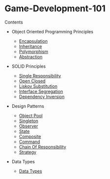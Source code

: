 
# Game-Development-101

Contents




- Object Oriented Programming Principles
    - [Encapsulation](https://github.com/utkusever/Game-Development-101/blob/main/Assets/Scripts/OOP/Encapsulation/Encapsulation.cs)
    - [Inheritance](https://github.com/utkusever/Game-Development-101/blob/main/Assets/Scripts/OOP/Inheritance/Inheritance.cs)
    - [Polymorphism](https://github.com/utkusever/Game-Development-101/blob/main/Assets/Scripts/OOP/Polymorphism/Polymorphism.cs)
    - [Abstraction](https://github.com/utkusever/Game-Development-101/blob/main/Assets/Scripts/OOP/Abstraction/Abstraction.cs)
- SOLID Principles

    - [Single Responsibility](https://github.com/utkusever/Game-Development-101/blob/main/Assets/Scripts/SOLID/SingleResponsibility/SingleResponsibility.cs)
    - [Open Closed](https://github.com/utkusever/Game-Development-101/blob/main/Assets/Scripts/SOLID/OpenClosed/OpenClosedExample2.cs)
    - [Liskov Substitution](https://github.com/utkusever/Game-Development-101/tree/main/Assets/Scripts/SOLID/LiskovSubstitution)
    - [Interface Segregation](https://github.com/utkusever/Game-Development-101/blob/main/Assets/Scripts/SOLID/InterfaceSegregation/InterfaceSegregation.cs)
    - [Dependency Inversion](https://github.com/utkusever/Game-Development-101/blob/main/Assets/Scripts/SOLID/DependencyInversion/DependencyInversion.cs)

- Design Patterns
    
    - [Object Pool](https://github.com/utkusever/Game-Development-101/tree/main/Assets/Scripts/Design%20Patterns/Object%20Pooling)
    - [Singleton](https://github.com/utkusever/Game-Development-101/tree/main/Assets/Scripts/Design%20Patterns/Singleton)
    - [Observer](https://github.com/utkusever/Game-Development-101/tree/main/Assets/Scripts/Design%20Patterns/Observer)
    - [State](https://github.com/utkusever/Game-Development-101/tree/main/Assets/Scripts/Design%20Patterns/State%20Machine)
    - [Composite](https://github.com/utkusever/Game-Development-101/blob/main/Assets/Scripts/Design%20Patterns/Composite/Inventory.cs)
    - [Command](https://github.com/utkusever/Game-Development-101/tree/main/Assets/Scripts/Design%20Patterns/Command)
    - [Chain Of Responsibility](https://github.com/utkusever/Game-Development-101/tree/main/Assets/Scripts/Design%20Patterns/Chain%20Of%20Responsibility)
    - [Strategy](https://github.com/utkusever/Game-Development-101/blob/main/Assets/Scripts/Design%20Patterns/Strategy/Witch.cs)


 
- Data Types
    - [Data Types](https://github.com/utkusever/Game-Development-101/blob/main/Assets/Scripts/DataTypes/DataTypes.cs)

  

